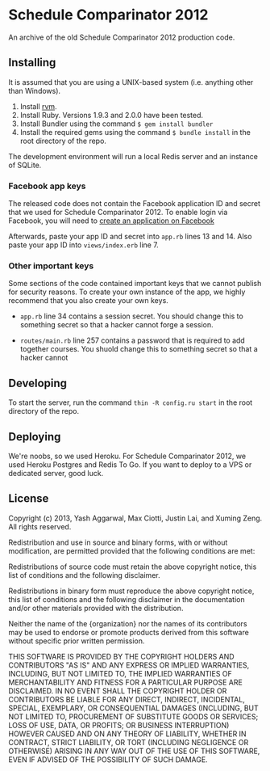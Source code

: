 # Schedule Comparinator 2012

An archive of the old Schedule Comparinator 2012 production code.

## Installing

It is assumed that you are using a UNIX-based system (i.e. anything other than Windows).

1. Install [rvm](https://rvm.io/).
2. Install Ruby. Versions 1.9.3 and 2.0.0 have been tested.
3. Install Bundler using the command `$ gem install bundler`
4. Install the required gems using the command `$ bundle install` in the root directory of the repo.

The development environment will run a local Redis server and an instance of SQLite.

### Facebook app keys

The released code does not contain the Facebook application ID and secret that we used for Schedule Comparinator 2012. To enable login via Facebook, you will need to [create an application on Facebook](https://developers.facebook.com/apps/)

Afterwards, paste your app ID and secret into `app.rb` lines 13 and 14. Also paste your app ID into `views/index.erb` line 7.

### Other important keys

Some sections of the code contained important keys that we cannot publish for security reasons. To create your own instance of the app, we highly recommend that you also create your own keys.

- `app.rb` line 34 contains a session secret. You should change this to something secret so that a hacker cannot forge a session.

- `routes/main.rb` line 257 contains a password that is required to add together courses. You shuold change this to something secret so that a hacker cannot 

## Developing

To start the server, run the command `thin -R config.ru start` in the root directory of the repo.

## Deploying

We're noobs, so we used Heroku. For Schedule Comparinator 2012, we used Heroku Postgres and Redis To Go. If you want to deploy to a VPS or dedicated server, good luck.

## License

Copyright (c) 2013, Yash Aggarwal, Max Ciotti, Justin Lai, and Xuming Zeng.
All rights reserved.

Redistribution and use in source and binary forms, with or without modification,
are permitted provided that the following conditions are met:

  Redistributions of source code must retain the above copyright notice, this
  list of conditions and the following disclaimer.

  Redistributions in binary form must reproduce the above copyright notice, this
  list of conditions and the following disclaimer in the documentation and/or
  other materials provided with the distribution.

  Neither the name of the {organization} nor the names of its
  contributors may be used to endorse or promote products derived from
  this software without specific prior written permission.

THIS SOFTWARE IS PROVIDED BY THE COPYRIGHT HOLDERS AND CONTRIBUTORS "AS IS" AND
ANY EXPRESS OR IMPLIED WARRANTIES, INCLUDING, BUT NOT LIMITED TO, THE IMPLIED
WARRANTIES OF MERCHANTABILITY AND FITNESS FOR A PARTICULAR PURPOSE ARE
DISCLAIMED. IN NO EVENT SHALL THE COPYRIGHT HOLDER OR CONTRIBUTORS BE LIABLE FOR
ANY DIRECT, INDIRECT, INCIDENTAL, SPECIAL, EXEMPLARY, OR CONSEQUENTIAL DAMAGES
(INCLUDING, BUT NOT LIMITED TO, PROCUREMENT OF SUBSTITUTE GOODS OR SERVICES;
LOSS OF USE, DATA, OR PROFITS; OR BUSINESS INTERRUPTION) HOWEVER CAUSED AND ON
ANY THEORY OF LIABILITY, WHETHER IN CONTRACT, STRICT LIABILITY, OR TORT
(INCLUDING NEGLIGENCE OR OTHERWISE) ARISING IN ANY WAY OUT OF THE USE OF THIS
SOFTWARE, EVEN IF ADVISED OF THE POSSIBILITY OF SUCH DAMAGE.